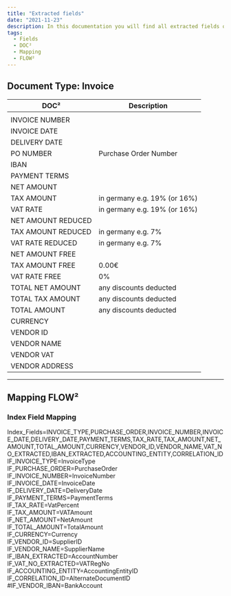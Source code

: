 ```yaml
---
title: "Extracted fields"
date: "2021-11-23"
description: In this documentation you will find all extracted fields of document type invoice and the index field mapping for FLOW². 
tags:
  - Fields
  - DOC²
  - Mapping
  - FLOW²
---
```


## Document Type: Invoice

| DOC² | Description |
| --- | --- |
|  |  |
| INVOICE NUMBER |  |
| INVOICE DATE |  |
| DELIVERY DATE |  |
| PO NUMBER | Purchase Order Number |
| IBAN |  |
| PAYMENT TERMS |  |
| NET AMOUNT |  |
| TAX AMOUNT | in germany e.g. 19% (or 16%) |
| VAT RATE | in germany e.g. 19% (or 16%) |
| NET AMOUNT REDUCED |  |
| TAX AMOUNT REDUCED | in germany e.g. 7% |
| VAT RATE REDUCED | in germany e.g. 7% |
| NET AMOUNT FREE |  |
| TAX AMOUNT FREE | 0.00€ |
| VAT RATE FREE | 0% |
| TOTAL NET AMOUNT | any discounts deducted |
| TOTAL TAX AMOUNT | any discounts deducted |
| TOTAL AMOUNT | any discounts deducted |
| CURRENCY |  |
| VENDOR ID |  |
| VENDOR NAME |  |
| VENDOR VAT |  |
| VENDOR ADDRESS |  |

* * *

## Mapping FLOW²

### Index Field Mapping

Index\_Fields=INVOICE\_TYPE,PURCHASE\_ORDER,INVOICE\_NUMBER,INVOICE\_DATE,DELIVERY\_DATE,PAYMENT\_TERMS,TAX\_RATE,TAX\_AMOUNT,NET\_AMOUNT,TOTAL\_AMOUNT,CURRENCY,VENDOR\_ID,VENDOR\_NAME,VAT\_NO\_EXTRACTED,IBAN\_EXTRACTED,ACCOUNTING\_ENTITY,CORRELATION\_ID  
IF\_INVOICE\_TYPE=InvoiceType  
IF\_PURCHASE\_ORDER=PurchaseOrder  
IF\_INVOICE\_NUMBER=InvoiceNumber  
IF\_INVOICE\_DATE=InvoiceDate  
IF\_DELIVERY\_DATE=DeliveryDate  
IF\_PAYMENT\_TERMS=PaymentTerms  
IF\_TAX\_RATE=VatPercent  
IF\_TAX\_AMOUNT=VATAmount  
IF\_NET\_AMOUNT=NetAmount  
IF\_TOTAL\_AMOUNT=TotalAmount  
IF\_CURRENCY=Currency  
IF\_VENDOR\_ID=SupplierID  
IF\_VENDOR\_NAME=SupplierName  
IF\_IBAN\_EXTRACTED=AccountNumber  
IF\_VAT\_NO\_EXTRACTED=VATRegNo  
IF\_ACCOUNTING\_ENTITY=AccountingEntityID  
IF\_CORRELATION\_ID=AlternateDocumentID
 #IF\_VENDOR\_IBAN=BankAccount
